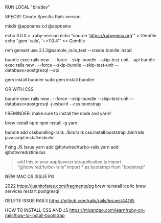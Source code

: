 RUN LOCAL "bin/dev"

SPECS!! Create Specific Rails version

mkdir @appname
cd @appname

echo 3.0.0 > .ruby-version
echo "source 'https://rubygems.org'" > Gemfile
echo "gem 'rails', '~>7.0.4'"  >>  Gemfile

rvm gemset use  3.1.3@sample_rails_test --create
bundle install

bundle exec rails new . --force --skip-bundle --skip-test-unit --api
bundle exec rails new . --force --skip-bundle --skip-test-unit --database=postgresql --api

gem install bundler
sudo gem install bundler

OR WITH CSS

bundle exec rails new . --force --skip-bundle --skip-test-unit --database=postgresql  -j esbuild --css bootstrap

!!REMINDER: make sure to install the node and yarn!!

brew  install npm
npm install -g yarn

bundle add cssbundling-rails
./bin/rails css:install:bootstrap
.bin/rails javascript:install:esbuild

Fxing JS Issue
yarn add @hotwired/turbo-rails
yarn add @hotwired/stimulus

>add this to your app/javascript/application.js
import "@hotwired/turbo-rails"
import * as bootstrap from "bootstrap"

NEW MAC OS ISSUE PG

2022
https://juanitofatas.com/fragments/pg
brew reinstall icu4c
brew services restart postgresql

DELETE ISSUE RAILS
https://github.com/rails/rails/issues/44185

HOW TO INSTALL CSS AND JS
https://mixandgo.com/learn/ruby-on-rails/how-to-install-bootstrap
